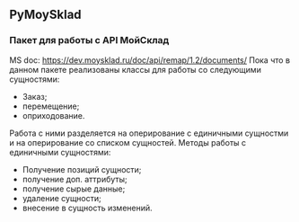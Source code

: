 ## PyMoySklad
### Пакет для работы с API МойСклад
MS doc: https://dev.moysklad.ru/doc/api/remap/1.2/documents/
Пока что в данном пакете реализованы классы для
работы со следующими сущностями:
  - Заказ;
  - перемещение;
  - оприходование.

Работа с ними разделяется на оперирование с единичными
сущностми и на оперирование со списком сущностей.
Методы работы с единичными сущностями:
  - Получение позиций сущности;
  - получение доп. аттрибуты;
  - получение сырые данные;
  - удаление сущности;
  - внесение в сущность изменений.
